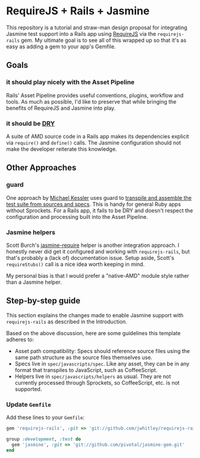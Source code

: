 # RequireJS + Rails + Jasmine

This repository is a tutorial and straw-man design proposal for integrating
Jasmine test support into a Rails app using [RequireJS](http://requirejs.org/)
via the `requirejs-rails` gem.  My ultimate goal is to see all of this wrapped
up so that it's as easy as adding a gem to your app's Gemfile.

## Goals

### it should play nicely with the Asset Pipeline

Rails' Asset Pipeline provides useful conventions, plugins, workflow and tools.
As much as possible, I'd like to preserve that while bringing the benefits of
RequireJS and Jasmine into play.

### it should be [DRY](http://en.wikipedia.org/wiki/Don%27t_repeat_yourself)

A suite of AMD source code in a Rails app makes its dependencies
explicit via `require()` and `define()` calls.  The Jasmine configuration
should not make the developer reiterate this knowledge.

## Other Approaches 

### guard

One approach by [Michael Kessler](https://github.com/netzpirat) uses guard to
[transpile and assemble the test suite from sources and
specs](https://gist.github.com/673967).  This is handy for general Ruby apps
without Sprockets.  For a Rails app, it fails to be DRY and doesn't respect
the configuration and processing built into the Asset Pipeline.

### Jasmine helpers

Scott Burch's [jasmine-require](https://github.com/scottburch/jasmine-require)
helper is another integration approach.  I honestly never did get it
configured and working with `requirejs-rails`, but that's probably a (lack of)
documentation issue.  Setup aside, Scott's `requireStubs()` call is a nice
idea worth keeping in mind.

My personal bias is that I would prefer a "native-AMD" module style rather
than a Jasmine helper.

## Step-by-step guide

This section explains the changes made to enable Jasmine support with
`requirejs-rails` as described in the Introduction.

Based on the above discussion, here are some guidelines this template
adheres to:

- Asset path compatibility: Specs should reference source files using the same
  path structure as the source files themselves use.
- Specs live in `spec/javascripts/spec`.  Like any asset, they can be in any format
  that transpiles to JavaScript, such as CoffeeScript.
- Helpers live in `spec/javascripts/helpers` as usual.  They are not
  currently processed through Sprockets, so CoffeeScript, etc. is not
  supported.

### Update `Gemfile`

Add these lines to your `Gemfile`:

```ruby
gem 'requirejs-rails', :git => 'git://github.com/jwhitley/requirejs-rails.git'

group :development, :test do
  gem 'jasmine', :git => 'git://github.com/pivotal/jasmine-gem.git'
end
```

